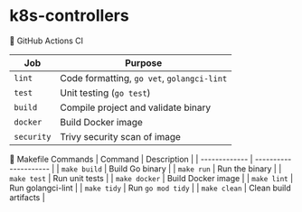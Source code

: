 # k8s-controllers
🔐 GitHub Actions CI

| Job        | Purpose                                    |
| ---------- | ------------------------------------------ |
| `lint`     | Code formatting, `go vet`, `golangci-lint` |
| `test`     | Unit testing (`go test`)                   |
| `build`    | Compile project and validate binary        |
| `docker`   | Build Docker image                         |
| `security` | Trivy security scan of image               |

📄 Makefile Commands
| Command       | Description           |
| ------------- | --------------------- |
| `make build`  | Build Go binary       |
| `make run`    | Run the binary        |
| `make test`   | Run unit tests        |
| `make docker` | Build Docker image    |
| `make lint`   | Run golangci-lint     |
| `make tidy`   | Run `go mod tidy`     |
| `make clean`  | Clean build artifacts |